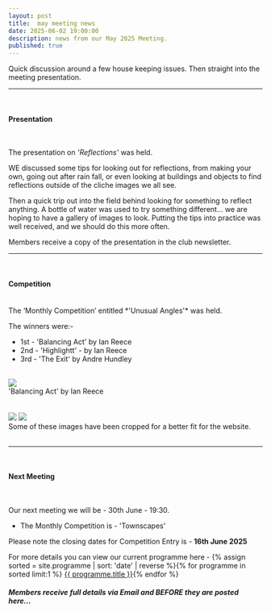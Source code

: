 ```yaml
---
layout: post
title:  may meeting news
date: 2025-06-02 19:00:00
description: news from our May 2025 Meeting.
published: true
---
```


Quick discussion around a few house keeping issues. Then straight into the meeting presentation.
<br>

<hr>

<br>

#### Presentation

<br>

The presentation on *'Reflections'* was held.

WE discussed some tips for looking out for reflections, from making your own, going out after rain fall, or even looking at buildings and objects to find reflections outside of the cliche images we all see.

Then a quick trip out into the field behind looking for something to reflect anything. A bottle of water was used to try something different... we are hoping to have a gallery of images to look. Putting the tips into practice was well received, and we should do this more often.


<p class="prog-SubDesc">Members receive a copy of the presentation in the club newsletter.</p>

<hr>

<br>

#### Competition
<br>
The ‘Monthly Competition’ entitled *'Unusual Angles'* was held.

The winners were:-

<ul>
	<li>1st - &#39;Balancing Act&#39; by Ian Reece</li>
	<li>2nd - &#39;Highlightt&#39; - by Ian Reece</li>
	<li>3rd - &#39;The Exit&#39; by Andre Hundley</li>
</ul>

<br>

<div class="img_row">
	<img class="col three" src="{{ site.baseurl }}/assets/img/May25_Monthly/16 - Balancing Act.jpg">
</div>
<div class="col three caption">
	&#39;Balancing Act&#39; by Ian Reece
</div>


<br>
<br>

<div class="img_row">
	<img class="col two" src="{{ site.baseurl }}/assets/img/May25_Monthly/08 - Highlight.jpg">
	<img class="col one" src="{{ site.baseurl }}/assets/img/May25_Monthly/20 - The Exit.jpg">
</div>
<!-- 
<div class="img_row_sm">
	<img class="col three" src="{{ site.baseurl }}/assets/img/February24_Monthly/11 - Do you know that's dripping on my head.jpg">
</div> -->

<div class="col three caption">
	Some of these images have been cropped for a better fit for the website.
</div>

<br>

<hr>

<br>


#### Next Meeting
<br>

Our next meeting we will be - 30th June - 19:30. 
<ul>
    <li>The Monthly Competition is - 'Townscapes' </li>
	<!-- <li>The Quarterly Competition is - 'Lines' </li> -->
	<!-- <li>The Lancaster Memorial Competition is - 'Black and White'</li> -->
</ul>

Please note the closing dates for Competition Entry is - **16th June 2025**

For more details you can view our current programme here - {% assign sorted = site.programme | sort: 'date' | reverse  %}{% for programme in sorted limit:1 %} <a class="footlink" href="{{ programme.url | prepend: site.baseurl }}">{{ programme.title }}</a>{% endfor %}

##### Members receive full details via Email and BEFORE they are posted here...

<br>